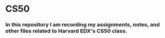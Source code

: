 # CS50

### In this repository I am recording my assignments, notes, and other files related to Harvard EDX's CS50 class.